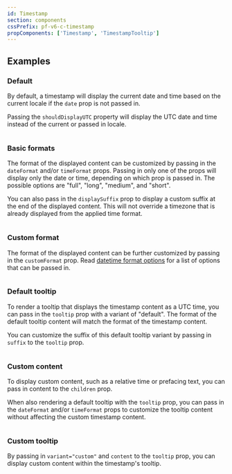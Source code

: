 ```yaml
---
id: Timestamp
section: components
cssPrefix: pf-v6-c-timestamp
propComponents: ['Timestamp', 'TimestampTooltip']
---
```


## Examples

### Default

By default, a timestamp will display the current date and time based on the current locale if the `date` prop is not passed in.

Passing the `shouldDisplayUTC` property will display the UTC date and time instead of the current or passed in locale.

```ts file="./TimestampDefault.tsx"

```

### Basic formats

The format of the displayed content can be customized by passing in the `dateFormat` and/or `timeFormat` props. Passing in only one of the props will display only the date or time, depending on which prop is passed in. The possible options are "full", "long", "medium", and "short".

You can also pass in the `displaySuffix` prop to display a custom suffix at the end of the displayed content. This will not override a timezone that is already displayed from the applied time format.

```ts file="./TimestampBasicFormats.tsx"

```

### Custom format

The format of the displayed content can be further customized by passing in the `customFormat` prop. Read [datetime format options](https://developer.mozilla.org/en-US/docs/Web/JavaScript/Reference/Global_Objects/Intl/DateTimeFormat/DateTimeFormat#options) for a list of options that can be passed in.

```ts file="./TimestampCustomFormat.tsx"

```

### Default tooltip

To render a tooltip that displays the timestamp content as a UTC time, you can pass in the `tooltip` prop with a variant of "default". The format of the default tooltip content will match the format of the timestamp content.

You can customize the suffix of this default tooltip variant by passing in `suffix` to the `tooltip` prop.

```ts file="./TimestampDefaultTooltip.tsx"

```

### Custom content

To display custom content, such as a relative time or prefacing text, you can pass in content to the `children` prop.

When also rendering a default tooltip with the `tooltip` prop, you can pass in the `dateFormat` and/or `timeFormat` props to customize the tooltip content without affecting the custom timestamp content.

```ts file="TimestampCustomContent.tsx"

```

### Custom tooltip

By passing in `variant="custom"` and `content` to the `tooltip` prop, you can display custom content within the timestamp's tooltip.

```ts file="TimestampCustomTooltip.tsx"

```
